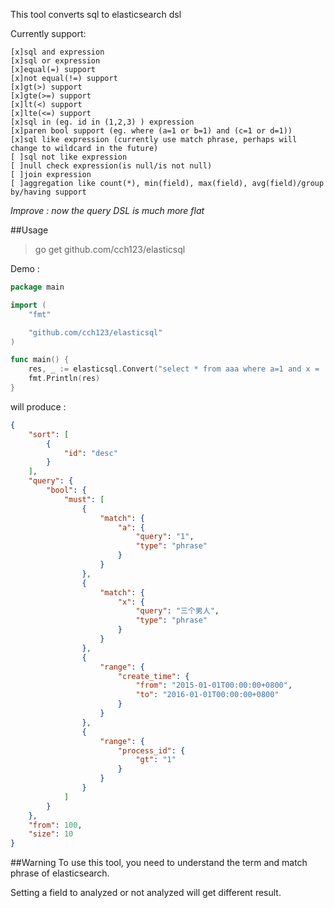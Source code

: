 This tool converts sql to elasticsearch dsl

Currently support:

```
[x]sql and expression
[x]sql or expression
[x]equal(=) support
[x]not equal(!=) support
[x]gt(>) support
[x]gte(>=) support
[x]lt(<) support
[x]lte(<=) support
[x]sql in (eg. id in (1,2,3) ) expression
[x]paren bool support (eg. where (a=1 or b=1) and (c=1 or d=1))
[x]sql like expression (currently use match phrase, perhaps will change to wildcard in the future)
[ ]sql not like expression
[ ]null check expression(is null/is not null)
[ ]join expression
[ ]aggregation like count(*), min(field), max(field), avg(field)/group by/having support
```

*Improve : now the query DSL is much more flat*

##Usage

> go get github.com/cch123/elasticsql

Demo :
```go
package main

import (
    "fmt"

    "github.com/cch123/elasticsql"
)

func main() {
    res, _ := elasticsql.Convert("select * from aaa where a=1 and x = '三个男人' and create_time between '2015-01-01T00:00:00+0800' and '2016-01-01T00:00:00+0800' and process_id > 1 order by id desc limit 100,10")
    fmt.Println(res)
}

```
will produce :
```json
{
    "sort": [
        {
            "id": "desc"
        }
    ],
    "query": {
        "bool": {
            "must": [
                {
                    "match": {
                        "a": {
                            "query": "1",
                            "type": "phrase"
                        }
                    }
                },
                {
                    "match": {
                        "x": {
                            "query": "三个男人",
                            "type": "phrase"
                        }
                    }
                },
                {
                    "range": {
                        "create_time": {
                            "from": "2015-01-01T00:00:00+0800",
                            "to": "2016-01-01T00:00:00+0800"
                        }
                    }
                },
                {
                    "range": {
                        "process_id": {
                            "gt": "1"
                        }
                    }
                }
            ]
        }
    },
    "from": 100,
    "size": 10
}
```

##Warning
To use this tool, you need to understand the term and match phrase of elasticsearch.

Setting a field to analyzed or not analyzed will get different result.

